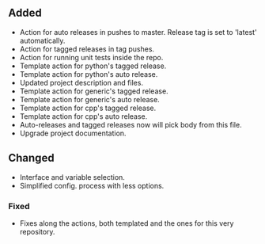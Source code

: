 ## Added

- Action for auto releases in pushes to master. Release tag is set to 'latest' automatically.
- Action for tagged releases in tag pushes.
- Action for running unit tests inside the repo.
- Template action for python's tagged release.
- Template action for python's auto release.
- Updated project description and files.
- Template action for generic's tagged release.
- Template action for generic's auto release.
- Template action for cpp's tagged release.
- Template action for cpp's auto release.
- Auto-releases and tagged releases now will pick body from this file.
- Upgrade project documentation.

## Changed

- Interface and variable selection.
- Simplified config. process with less options.

### Fixed

- Fixes along the actions, both templated and the ones for this very repository.
